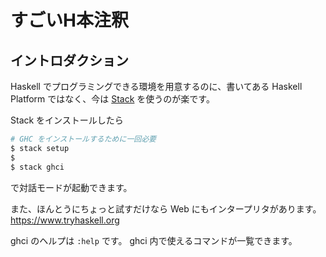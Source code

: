 # すごいH本注釈

## イントロダクション

Haskell でプログラミングできる環境を用意するのに、書いてある Haskell Platform ではなく、今は [Stack](https://docs.haskellstack.org/en/stable/README/) を使うのが楽です。

Stack をインストールしたら

```sh
# GHC をインストールするために一回必要
$ stack setup
$
$ stack ghci
```

で対話モードが起動できます。

また、ほんとうにちょっと試すだけなら Web にもインタープリタがあります。 https://www.tryhaskell.org

ghci のヘルプは `:help` です。 ghci 内で使えるコマンドが一覧できます。
